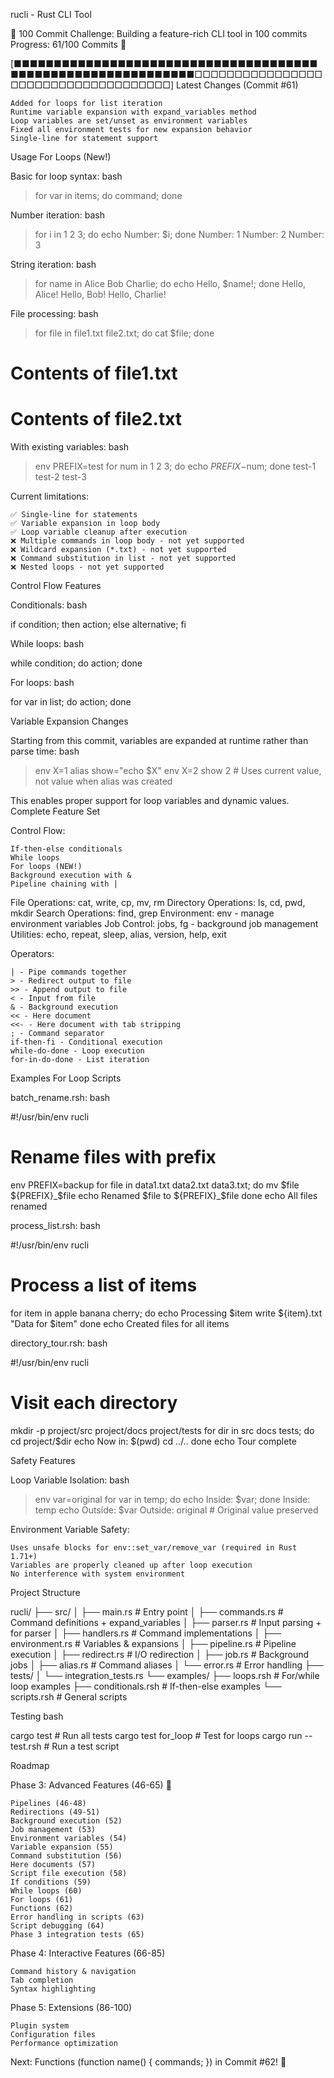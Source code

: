 rucli - Rust CLI Tool

🎯 100 Commit Challenge: Building a feature-rich CLI tool in 100 commits
Progress: 61/100 Commits 🎉

[■■■■■■■■■■■■■■■■■■■■■■■■■■■■■■■■■■■■■■■■■■■■■■■■■■■■■■■■■■■■■□□□□□□□□□□□□□□□□□□□□□□□□□□□□□□□□□□□□]
Latest Changes (Commit #61)

    Added for loops for list iteration
    Runtime variable expansion with expand_variables method
    Loop variables are set/unset as environment variables
    Fixed all environment tests for new expansion behavior
    Single-line for statement support

Usage
For Loops (New!)

Basic for loop syntax:
bash

> for var in items; do command; done

Number iteration:
bash

> for i in 1 2 3; do echo Number: $i; done
Number: 1
Number: 2
Number: 3

String iteration:
bash

> for name in Alice Bob Charlie; do echo Hello, $name!; done
Hello, Alice!
Hello, Bob!
Hello, Charlie!

File processing:
bash

> for file in file1.txt file2.txt; do cat $file; done
# Contents of file1.txt
# Contents of file2.txt

With existing variables:
bash

> env PREFIX=test
> for num in 1 2 3; do echo $PREFIX-$num; done
test-1
test-2
test-3

Current limitations:

    ✅ Single-line for statements
    ✅ Variable expansion in loop body
    ✅ Loop variable cleanup after execution
    ❌ Multiple commands in loop body - not yet supported
    ❌ Wildcard expansion (*.txt) - not yet supported
    ❌ Command substitution in list - not yet supported
    ❌ Nested loops - not yet supported

Control Flow Features

Conditionals:
bash

if condition; then action; else alternative; fi

While loops:
bash

while condition; do action; done

For loops:
bash

for var in list; do action; done

Variable Expansion Changes

Starting from this commit, variables are expanded at runtime rather than parse time:
bash

> env X=1
> alias show="echo $X"
> env X=2
> show
2  # Uses current value, not value when alias was created

This enables proper support for loop variables and dynamic values.
Complete Feature Set

Control Flow:

    If-then-else conditionals
    While loops
    For loops (NEW!)
    Background execution with &
    Pipeline chaining with |

File Operations: cat, write, cp, mv, rm
Directory Operations: ls, cd, pwd, mkdir
Search Operations: find, grep
Environment: env - manage environment variables
Job Control: jobs, fg - background job management
Utilities: echo, repeat, sleep, alias, version, help, exit

Operators:

    | - Pipe commands together
    > - Redirect output to file
    >> - Append output to file
    < - Input from file
    & - Background execution
    << - Here document
    <<- - Here document with tab stripping
    ; - Command separator
    if-then-fi - Conditional execution
    while-do-done - Loop execution
    for-in-do-done - List iteration

Examples
For Loop Scripts

batch_rename.rsh:
bash

#!/usr/bin/env rucli
# Rename files with prefix

env PREFIX=backup
for file in data1.txt data2.txt data3.txt; do
    mv $file ${PREFIX}_$file
    echo Renamed $file to ${PREFIX}_$file
done
echo All files renamed

process_list.rsh:
bash

#!/usr/bin/env rucli
# Process a list of items

for item in apple banana cherry; do
    echo Processing $item
    write ${item}.txt "Data for $item"
done
echo Created files for all items

directory_tour.rsh:
bash

#!/usr/bin/env rucli
# Visit each directory

mkdir -p project/src project/docs project/tests
for dir in src docs tests; do
    cd project/$dir
    echo Now in: $(pwd)
    cd ../..
done
echo Tour complete

Safety Features

Loop Variable Isolation:
bash

> env var=original
> for var in temp; do echo Inside: $var; done
Inside: temp
> echo Outside: $var
Outside: original  # Original value preserved

Environment Variable Safety:

    Uses unsafe blocks for env::set_var/remove_var (required in Rust 1.71+)
    Variables are properly cleaned up after loop execution
    No interference with system environment

Project Structure

rucli/
├── src/
│   ├── main.rs         # Entry point
│   ├── commands.rs     # Command definitions + expand_variables
│   ├── parser.rs       # Input parsing + for parser
│   ├── handlers.rs     # Command implementations
│   ├── environment.rs  # Variables & expansions
│   ├── pipeline.rs     # Pipeline execution
│   ├── redirect.rs     # I/O redirection
│   ├── job.rs          # Background jobs
│   ├── alias.rs        # Command aliases
│   └── error.rs        # Error handling
├── tests/
│   └── integration_tests.rs
└── examples/
    ├── loops.rsh        # For/while loop examples
    ├── conditionals.rsh # If-then-else examples
    └── scripts.rsh      # General scripts

Testing
bash

cargo test              # Run all tests
cargo test for_loop     # Test for loops
cargo run -- test.rsh   # Run a test script

Roadmap

Phase 3: Advanced Features (46-65) 🚀

    Pipelines (46-48)
    Redirections (49-51)
    Background execution (52)
    Job management (53)
    Environment variables (54)
    Variable expansion (55)
    Command substitution (56)
    Here documents (57)
    Script file execution (58)
    If conditions (59)
    While loops (60)
    For loops (61)
    Functions (62)
    Error handling in scripts (63)
    Script debugging (64)
    Phase 3 integration tests (65)

Phase 4: Interactive Features (66-85)

    Command history & navigation
    Tab completion
    Syntax highlighting

Phase 5: Extensions (86-100)

    Plugin system
    Configuration files
    Performance optimization

Next: Functions (function name() { commands; }) in Commit #62! 🔧
